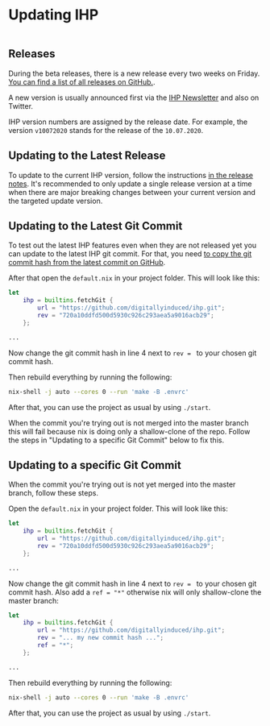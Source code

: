 # Updating IHP

```toc

```

## Releases

During the beta releases, there is a new release every two weeks on Friday. [You can find a list of all releases on GitHub.](https://github.com/digitallyinduced/ihp/releases).

A new version is usually announced first via the [IHP Newsletter](http://eepurl.com/g51zq1) and also on Twitter.

IHP version numbers are assigned by the release date. For example, the version `v10072020` stands for the release of the `10.07.2020`.

## Updating to the Latest Release

To update to the current IHP version, follow the instructions [in the release notes](https://github.com/digitallyinduced/ihp/releases). It's recommended to only update a single release version at a time when there are major breaking changes between your current version and the targeted update version.

## Updating to the Latest Git Commit

To test out the latest IHP features even when they are not released yet you can update to the latest IHP git commit. For that, you need [to copy the git commit hash from the latest commit on GitHub](https://github.com/digitallyinduced/ihp/commits/master).

After that open the `default.nix` in your project folder. This will look like this:

```nix
let
    ihp = builtins.fetchGit {
        url = "https://github.com/digitallyinduced/ihp.git";
        rev = "720a10ddfd500d5930c926c293aea5a9016acb29";
    };

...
```

Now change the git commit hash in line 4 next to `rev = ` to your chosen git commit hash.

Then rebuild everything by running the following:

```bash
nix-shell -j auto --cores 0 --run 'make -B .envrc'
```

After that, you can use the project as usual by using `./start`.

When the commit you're trying out is not merged into the master branch this will fail because nix is doing only a shallow-clone of the repo. Follow the steps in "Updating to a specific Git Commit" below to fix this.

## Updating to a specific Git Commit

When the commit you're trying out is not yet merged into the master branch, follow these steps.

Open the `default.nix` in your project folder. This will look like this:

```nix
let
    ihp = builtins.fetchGit {
        url = "https://github.com/digitallyinduced/ihp.git";
        rev = "720a10ddfd500d5930c926c293aea5a9016acb29";
    };

...
```

Now change the git commit hash in line 4 next to `rev = ` to your chosen git commit hash. Also add a `ref = "*"` otherwise nix will only shallow-clone the master branch:

```nix
let
    ihp = builtins.fetchGit {
        url = "https://github.com/digitallyinduced/ihp.git";
        rev = "... my new commit hash ...";
        ref = "*";
    };

...
```

Then rebuild everything by running the following:

```bash
nix-shell -j auto --cores 0 --run 'make -B .envrc'
```

After that, you can use the project as usual by using `./start`.
